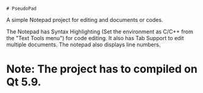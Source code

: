 																										# PseudoPad

A simple Notepad project for editing and documents or codes.

The Notepad has Syntax Highlighting (Set the environment as C/C++ from the "Text Tools menu") for code editing. 
It also has Tab Support to edit multiple documents.
The notepad also displays line numbers.

# Note: The project has to compiled on Qt 5.9.